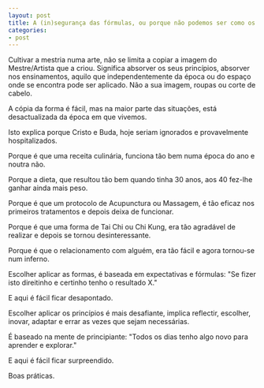 ```yaml
---
layout: post
title: A (in)segurança das fórmulas, ou porque não podemos ser como os antigos mestres.
categories:
- post
---
```

Cultivar a mestria numa arte, não se limita a copiar a imagem do Mestre/Artista que a criou. Significa absorver os seus princípios, absorver nos ensinamentos, aquilo que independentemente da época ou do espaço onde se encontra pode ser aplicado. Não a sua imagem, roupas ou corte de cabelo. 

A cópia da forma é fácil, mas na maior parte das situações, está desactualizada da época em que vivemos. 

Isto explica porque Cristo e Buda, hoje seriam ignorados e provavelmente hospitalizados.

Porque é que uma receita culinária, funciona tão bem numa época do ano e noutra não.

Porque a dieta, que resultou tão bem quando tinha 30 anos, aos 40 fez-lhe ganhar ainda mais peso.

Porque é que um protocolo de Acupunctura ou Massagem, é tão eficaz nos primeiros tratamentos e depois deixa de funcionar.

Porque é que uma forma de Tai Chi ou Chi Kung, era tão agradável de realizar e depois se tornou desinteressante. 

Porque é que o relacionamento com alguém, era tão fácil e agora tornou-se num inferno. 

Escolher aplicar as formas, é baseada em expectativas e fórmulas: "Se fizer isto direitinho e certinho tenho o resultado X."

E aqui é fácil ficar desapontado. 

Escolher aplicar os princípios é mais desafiante, implica reflectir, escolher, inovar, adaptar e errar as vezes que sejam necessárias. 

É baseado na mente de principiante: "Todos os dias tenho algo novo para aprender e explorar." 

E aqui é fácil ficar surpreendido.

Boas práticas.